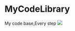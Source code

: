 # MyCodeLibrary
My code base,Every step
![](http://7xrn7f.com1.z0.glb.clouddn.com/16-6-16/52969022.jpg)
